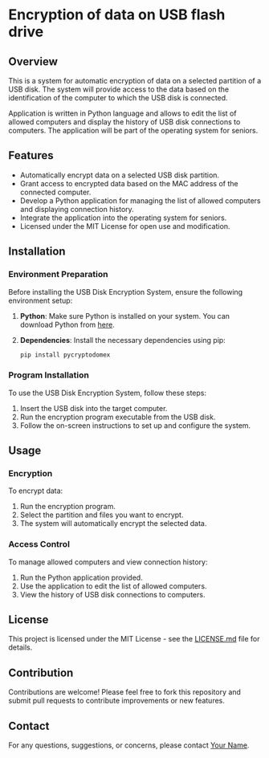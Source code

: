 # Encryption of data on USB flash drive

## Overview

This is a system for automatic encryption of data on a selected partition of a USB disk. The system 
will provide access to the data based on the identification of the computer to which the USB disk is connected. 

Application is written in Python language and allows to edit the list of allowed computers and display 
the history of USB disk connections to computers. The application will be part of the operating system for seniors. 

## Features

- Automatically encrypt data on a selected USB disk partition.
- Grant access to encrypted data based on the MAC address of the connected computer.
- Develop a Python application for managing the list of allowed computers and displaying connection history.
- Integrate the application into the operating system for seniors.
- Licensed under the MIT License for open use and modification.

## Installation

### Environment Preparation

Before installing the USB Disk Encryption System, ensure the following environment setup:

1. **Python**: Make sure Python is installed on your system. You can download Python from [here](https://www.python.org/downloads/).

2. **Dependencies**: Install the necessary dependencies using pip:

    ```bash
    pip install pycryptodomex
	
    ```

### Program Installation

To use the USB Disk Encryption System, follow these steps:

1. Insert the USB disk into the target computer.
2. Run the encryption program executable from the USB disk.
3. Follow the on-screen instructions to set up and configure the system.

## Usage

### Encryption

To encrypt data:

1. Run the encryption program.
2. Select the partition and files you want to encrypt.
3. The system will automatically encrypt the selected data.

### Access Control

To manage allowed computers and view connection history:

1. Run the Python application provided.
2. Use the application to edit the list of allowed computers.
3. View the history of USB disk connections to computers.

## License

This project is licensed under the MIT License - see the [LICENSE.md](LICENSE.md) file for details.

## Contribution

Contributions are welcome! Please feel free to fork this repository and submit pull requests to contribute improvements or new features.

## Contact

For any questions, suggestions, or concerns, please contact [Your Name](mailto:your.email@example.com).
